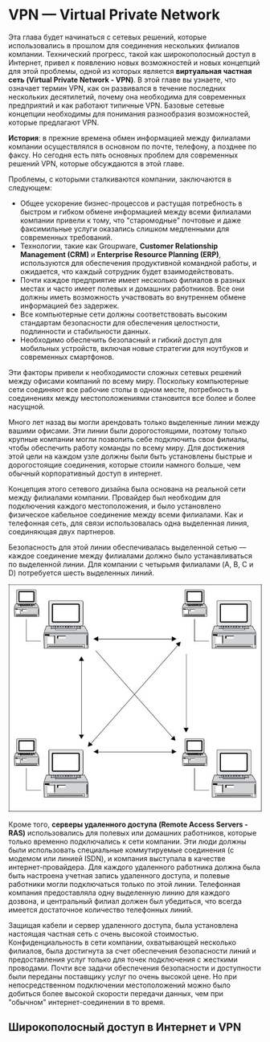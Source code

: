 # VPN — Virtual Private Network

Эта глава будет начинаться с сетевых решений, которые использовались в прошлом для соединения нескольких филиалов компании. Технический прогресс, такой как широкополосный доступ в Интернет, привел к появлению новых возможностей и новых концепций для этой проблемы, одной из которых является **виртуальная частная сеть (Virtual Private Network  - VPN)**. В этой главе вы узнаете, что означает термин VPN, как он развивался в течение последних нескольких десятилетий, почему она необходима для современных предприятий и как работают типичные VPN. Базовые сетевые концепции необходимы для понимания разнообразия возможностей, которые предлагают VPN.

**История**: в прежние времена обмен информацией между филиалами компании осуществлялся в основном по почте, телефону, а позднее по факсу. Но сегодня есть пять основных проблем для современных решений VPN, которые обсуждаются в этой главе.

Проблемы, с которыми сталкиваются компании, заключаются в следующем:

* Общее ускорение бизнес-процессов и растущая потребность в быстром и гибком обмене информацией между всеми филиалами компании привели к тому, что "старомодные" почтовые и даже факсимильные услуги оказались слишком медленными для современных требований.
* Технологии, такие как Groupware, **Customer Relationship Management (CRM)** и **Enterprise Resource Planning (ERP)**, используются для обеспечения продуктивной командной работы, и ожидается, что каждый сотрудник будет взаимодействовать.
* Почти каждое предприятие имеет несколько филиалов в разных местах и часто имеет полевых и домашних работников. Все они должны иметь возможность участвовать во внутреннем обмене информацией без задержек.
* Все компьютерные сети должны соответствовать высоким стандартам безопасности для обеспечения целостности, подлинности и стабильности данных.
* Необходимо обеспечить безопасный и гибкий доступ для мобильных устройств, включая новые стратегии для ноутбуков и современных смартфонов.

Эти факторы привели к необходимости сложных сетевых решений между офисами компаний по всему миру. Поскольку компьютерные сети соединяют все рабочие столы в одном месте, потребность в соединениях между местоположениями становится все более и более насущной.

Много лет назад вы могли арендовать только выделенные линии между вашими офисами. Эти линии были дорогостоящими, поэтому только крупные компании могли позволить себе подключить свои филиалы, чтобы обеспечить работу команды по всему миру. Для достижения этой цели на каждом узле должны были быть установлены быстрые и дорогостоящие соединения, которые стоили намного больше, чем обычный корпоративный доступ в интернет.

Концепция этого сетевого дизайна была основана на реальной сети между филиалами компании. Провайдер был необходим для подключения каждого местоположения, и было установлено физическое кабельное соединение между всеми филиалами. Как и телефонная сеть, для связи использовалась одна выделенная линия, соединяющая двух партнеров.

Безопасность для этой линии обеспечивалась выделенной сетью — каждое соединение между филиалами должно было устанавливаться по выделенной линии. Для компании с четырьмя филиалами (A, B, C и D) потребуется шесть выделенных линий.

![](/pics/pic1-1.png)

Кроме того, **серверы удаленного доступа (Remote Access Servers - RAS)** использовались для полевых или домашних работников, которые только временно подключались к сети компании. Эти люди должны были использовать специальные коммутируемые соединения (с модемом или линией ISDN), и компания выступала в качестве интернет-провайдера. Для каждого удаленного работника должна была быть настроена учетная запись удаленного доступа, и полевые работники могли подключаться только по этой линии. Телефонная компания предоставляла одну выделенную линию для каждого дозвона, и центральный филиал должен был убедиться, что всегда имеется достаточное количество телефонных линий.

Защищая кабели и сервер удаленного доступа, была установлена настоящая частная сеть с очень высокой стоимостью. Конфиденциальность в сети компании, охватывающей несколько филиалов, была достигнута за счет обеспечения безопасности линий и предоставления услуг только для точек подключения с жесткими проводами. Почти все задачи обеспечения безопасности и доступности были переданы поставщику услуг по очень высокой цене. Но при непосредственном подключении местоположений можно было добиться более высокой скорости передачи данных, чем при "обычном" интернет-соединении в то время.

## Широкополосный доступ в Интернет и VPN
